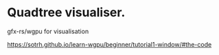 # Quadtree visualiser.
gfx-rs/wgpu for visualisation

https://sotrh.github.io/learn-wgpu/beginner/tutorial1-window/#the-code